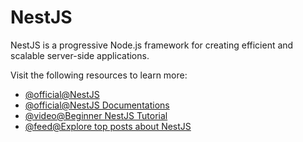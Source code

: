 # NestJS

NestJS is a progressive Node.js framework for creating efficient and scalable server-side applications.

Visit the following resources to learn more:

- [@official@NestJS](https://nestjs.com)
- [@official@NestJS Documentations](https://docs.nestjs.com)
- [@video@Beginner NestJS Tutorial](https://www.youtube.com/watch?v=GHTA143_b-s)
- [@feed@Explore top posts about NestJS](https://app.daily.dev/tags/nestjs?ref=roadmapsh)